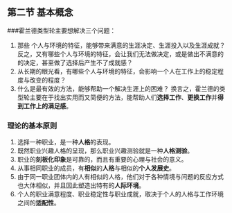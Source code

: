 ## 第二节 基本概念
###霍兰德类型轮主要想解决三个问题：
1. 那些 个人与环境的特征，能够带来满意的生涯决定、生涯投入以及生涯成就？反之，又有哪些个人与环境的特征，会让我们无法做决定，或是做出不满意的的决定，甚至做了选择后产生不了成就感？
2. 从长期的眼光看，有哪些个人与环境的特征，会影响一个人在工作上的稳定程度与改变的程度？
3. 什么是最有效的方法，能够帮助一个解决生涯上的困难？
换言之，霍兰德的类型轮主要在于找出实用而又简便的方法，能帮助人们**选择工作**、**更换工作**并**得到工作上的满足感**。

### 理论的基本原则
1. 选择一种职业，是一种**人格**的表现。
2. 既然职业兴趣人格的呈现，那么职业兴趣测验就是一种**人格测验**。
3. 职业的**刻板化印象**是可靠的，而且有重要的心理与社会的意义。
4. 从事相同职业的成员，有**相似**的**人格**与相似的**个人发展史**。
5. 由于同一职业团体内的人有相似的人格，他们对于各种情境与问题的反应方式也大体相似，并且因此塑造出特有的**人际环境**。
6. 个人的职业满意程度、职业稳定性与职业成就，取决于个人的人格与工作环境之间的**适配性**。
